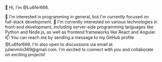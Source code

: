 <p>👋 Hi, I'm @Lu6fer666.</p>
👀 I'm interested in programming in general, but I'm currently focused on full-stack development.
🌱 I'm currently interested on various technologies in front-end development, including server-side programming languages like Python and Node.js, as well as frontend frameworks like React and Angular.
📫 You can reach me by sending a message to my GitHub profile @Lu6fer666. I'm also open to discussions via email at julienmilo369@gmail.com. I'm excited to connect with you and collaborate on exciting projects!
